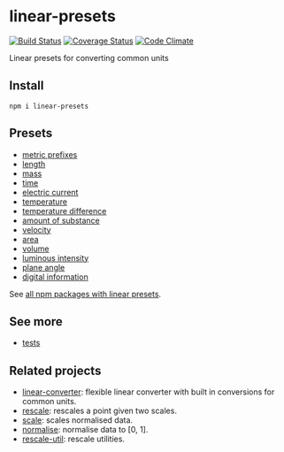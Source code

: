 # linear-presets

[![Build Status](https://travis-ci.org/javiercejudo/linear-presets.svg)](https://travis-ci.org/javiercejudo/linear-presets)
[![Coverage Status](https://coveralls.io/repos/javiercejudo/linear-presets/badge.svg?branch=master)](https://coveralls.io/r/javiercejudo/linear-presets?branch=master)
[![Code Climate](https://codeclimate.com/github/javiercejudo/linear-presets/badges/gpa.svg)](https://codeclimate.com/github/javiercejudo/linear-presets)

Linear presets for converting common units

## Install

    npm i linear-presets

## Presets

- [metric prefixes](https://github.com/javiercejudo/linear-presets-metric-prefixes)
- [length](https://github.com/javiercejudo/linear-presets-length)
- [mass](https://github.com/javiercejudo/linear-presets-mass)
- [time](https://github.com/javiercejudo/linear-presets-time)
- [electric current](https://github.com/javiercejudo/linear-presets-electric-current)
- [temperature](https://github.com/javiercejudo/linear-presets-temperature)
- [temperature difference](https://github.com/javiercejudo/linear-presets-temperature-difference)
- [amount of substance](https://github.com/javiercejudo/linear-presets-amount-of-substance)
- [velocity](https://github.com/javiercejudo/linear-presets-velocity)
- [area](https://github.com/javiercejudo/linear-presets-area)
- [volume](https://github.com/javiercejudo/linear-presets-volume)
- [luminous intensity](https://github.com/javiercejudo/linear-presets-luminous-intensity)
- [plane angle](https://github.com/javiercejudo/linear-presets-angle)
- [digital information](https://github.com/javiercejudo/linear-presets-digital-information)

See [all npm packages with linear presets](https://www.npmjs.com/browse/keyword/linear-presets).

## See more

- [tests](test/presets.js)

## Related projects

- [linear-converter](https://github.com/javiercejudo/linear-converter): flexible linear converter with built in conversions for common units.
- [rescale](https://github.com/javiercejudo/rescale): rescales a point given two scales.
- [scale](https://github.com/javiercejudo/scale): scales normalised data.
- [normalise](https://github.com/javiercejudo/normalise): normalise data to [0, 1].
- [rescale-util](https://github.com/javiercejudo/rescale-util): rescale utilities.
